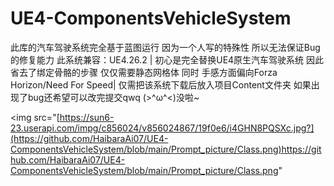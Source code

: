 # UE4-ComponentsVehicleSystem
此库的汽车驾驶系统完全基于蓝图运行 因为一个人写的特殊性 所以无法保证Bug的修复能力 此系统兼容：UE4.26.2 |
初心是完全替换UE4原生汽车驾驶系统 因此省去了绑定骨骼的步骤 仅仅需要静态网格体 同时 手感方面偏向Forza Horizon/Need For Speed|
仅需把该系统下载后放入项目Content文件夹 如果出现了bug还希望可以改完提交qwq
(>^ω^<)没啦~
 
<img src="[https://sun6-23.userapi.com/impg/c856024/v856024867/19f0e6/i4GHN8PQSXc.jpg?](https://github.com/HaibaraAi07/UE4-ComponentsVehicleSystem/blob/main/Prompt_picture/Class.png)https://github.com/HaibaraAi07/UE4-ComponentsVehicleSystem/blob/main/Prompt_picture/Class.png"
